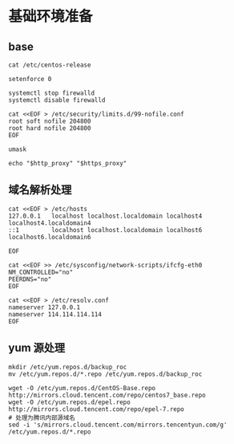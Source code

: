 # 基础环境准备

## base

    cat /etc/centos-release

    setenforce 0

    systemctl stop firewalld
    systemctl disable firewalld

    cat <<EOF > /etc/security/limits.d/99-nofile.conf
    root soft nofile 204800
    root hard nofile 204800
    EOF

    umask
    
    echo "$http_proxy" "$https_proxy"

## 域名解析处理

    cat <<EOF > /etc/hosts
    127.0.0.1   localhost localhost.localdomain localhost4 localhost4.localdomain4
    ::1         localhost localhost.localdomain localhost6 localhost6.localdomain6

    EOF

    cat <<EOF >> /etc/sysconfig/network-scripts/ifcfg-eth0
    NM_CONTROLLED="no"
    PEERDNS="no"
    EOF

    cat <<EOF > /etc/resolv.conf
    nameserver 127.0.0.1
    nameserver 114.114.114.114
    EOF

## yum 源处理

    mkdir /etc/yum.repos.d/backup_roc
    mv /etc/yum.repos.d/*.repo /etc/yum.repos.d/backup_roc

    wget -O /etc/yum.repos.d/CentOS-Base.repo http://mirrors.cloud.tencent.com/repo/centos7_base.repo
    wget -O /etc/yum.repos.d/epel.repo http://mirrors.cloud.tencent.com/repo/epel-7.repo
    # 处理为腾讯内部源域名
    sed -i 's/mirrors.cloud.tencent.com/mirrors.tencentyun.com/g' /etc/yum.repos.d/*.repo
